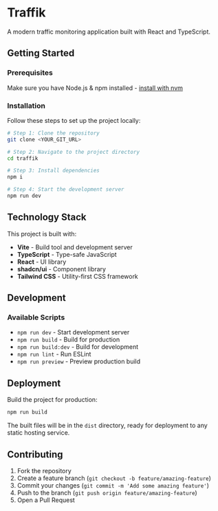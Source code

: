 # Traffik

A modern traffic monitoring application built with React and TypeScript.

## Getting Started

### Prerequisites

Make sure you have Node.js & npm installed - [install with nvm](https://github.com/nvm-sh/nvm#installing-and-updating)

### Installation

Follow these steps to set up the project locally:

```sh
# Step 1: Clone the repository
git clone <YOUR_GIT_URL>

# Step 2: Navigate to the project directory
cd traffik

# Step 3: Install dependencies
npm i

# Step 4: Start the development server
npm run dev
```

## Technology Stack

This project is built with:

- **Vite** - Build tool and development server
- **TypeScript** - Type-safe JavaScript
- **React** - UI library
- **shadcn/ui** - Component library
- **Tailwind CSS** - Utility-first CSS framework

## Development

### Available Scripts

- `npm run dev` - Start development server
- `npm run build` - Build for production
- `npm run build:dev` - Build for development
- `npm run lint` - Run ESLint
- `npm run preview` - Preview production build

## Deployment

Build the project for production:

```sh
npm run build
```

The built files will be in the `dist` directory, ready for deployment to any static hosting service.

## Contributing

1. Fork the repository
2. Create a feature branch (`git checkout -b feature/amazing-feature`)
3. Commit your changes (`git commit -m 'Add some amazing feature'`)
4. Push to the branch (`git push origin feature/amazing-feature`)
5. Open a Pull Request
